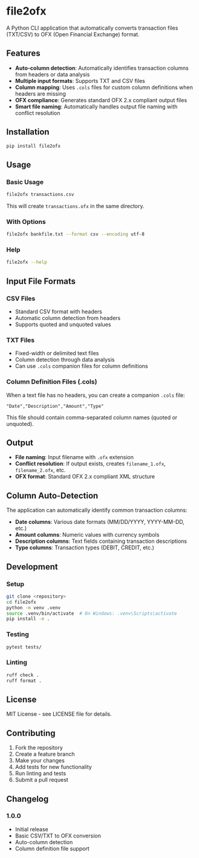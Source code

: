 # file2ofx

A Python CLI application that automatically converts transaction files (TXT/CSV) to OFX (Open Financial Exchange) format.

## Features

- **Auto-column detection**: Automatically identifies transaction columns from headers or data analysis
- **Multiple input formats**: Supports TXT and CSV files
- **Column mapping**: Uses `.cols` files for custom column definitions when headers are missing
- **OFX compliance**: Generates standard OFX 2.x compliant output files
- **Smart file naming**: Automatically handles output file naming with conflict resolution

## Installation

```bash
pip install file2ofx
```

## Usage

### Basic Usage

```bash
file2ofx transactions.csv
```

This will create `transactions.ofx` in the same directory.

### With Options

```bash
file2ofx bankfile.txt --format csv --encoding utf-8
```

### Help

```bash
file2ofx --help
```

## Input File Formats

### CSV Files
- Standard CSV format with headers
- Automatic column detection from headers
- Supports quoted and unquoted values

### TXT Files
- Fixed-width or delimited text files
- Column detection through data analysis
- Can use `.cols` companion files for column definitions

### Column Definition Files (.cols)
When a text file has no headers, you can create a companion `.cols` file:

```
"Date","Description","Amount","Type"
```

This file should contain comma-separated column names (quoted or unquoted).

## Output

- **File naming**: Input filename with `.ofx` extension
- **Conflict resolution**: If output exists, creates `filename_1.ofx`, `filename_2.ofx`, etc.
- **OFX format**: Standard OFX 2.x compliant XML structure

## Column Auto-Detection

The application can automatically identify common transaction columns:

- **Date columns**: Various date formats (MM/DD/YYYY, YYYY-MM-DD, etc.)
- **Amount columns**: Numeric values with currency symbols
- **Description columns**: Text fields containing transaction descriptions
- **Type columns**: Transaction types (DEBIT, CREDIT, etc.)

## Development

### Setup

```bash
git clone <repository>
cd file2ofx
python -m venv .venv
source .venv/bin/activate  # On Windows: .venv\Scripts\activate
pip install -e .
```

### Testing

```bash
pytest tests/
```

### Linting

```bash
ruff check .
ruff format .
```

## License

MIT License - see LICENSE file for details.

## Contributing

1. Fork the repository
2. Create a feature branch
3. Make your changes
4. Add tests for new functionality
5. Run linting and tests
6. Submit a pull request

## Changelog

### 1.0.0
- Initial release
- Basic CSV/TXT to OFX conversion
- Auto-column detection
- Column definition file support 